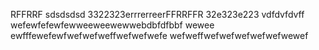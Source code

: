 RFFRRF
sdsdsdsd
3322323errrerreerFFRRFFR
32e323e223
vdfdvfdvff
wefewfefewfewweeweewewwebdbfdfbbf
wewee
ewfffewefewfwefwefweffwefwefwefe
wefweffwefwefwefwefwefwewef
